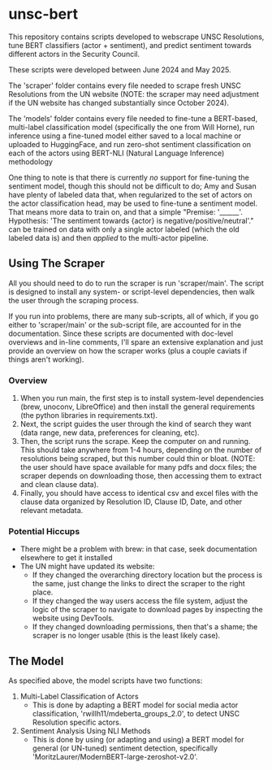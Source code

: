 # unsc-bert
This repository contains scripts developed to webscrape UNSC Resolutions, tune BERT classifiers (actor + sentiment), and predict sentiment towards different actors in the Security Council.

These scripts were developed between June 2024 and May 2025. 

The 'scraper' folder contains every file needed to scrape fresh UNSC Resolutions from the UN website (NOTE: the scraper may need adjustment if the UN website has changed substantially since October 2024).

The 'models' folder contains every file needed to fine-tune a BERT-based, multi-label classification model (specifically the one from Will Horne), run inference using a fine-tuned model either saved to a local machine or uploaded to HuggingFace, and run zero-shot sentiment classification on each of the actors using BERT-NLI (Natural Language Inference) methodology 

One thing to note is that there is currently *no* support for fine-tuning the sentiment model, though this should not be difficult to do; Amy and Susan have plenty of labeled data that, when regularized to the set of actors on the actor classification head, may be used to fine-tune a sentiment model. That means more data to train on, and that a simple "Premise: '______'. Hypothesis: 'The sentiment towards {actor} is negative/positive/neutral'." can be trained on data with only a single actor labeled (which the old labeled data is) and then *applied* to the multi-actor pipeline.

## Using The Scraper

All you should need to do to run the scraper is run 'scraper/main'. The script is designed to install any system- or script-level dependencies, then walk the user through the scraping process.

If you run into problems, there are many sub-scripts, all of which, if you go either to 'scraper/main' or the sub-script file, are accounted for in the documentation. Since these scripts are documented with doc-level overviews and in-line comments, I'll spare an extensive explanation and just provide an overview on how the scraper works (plus a couple caviats if things aren't working).

### Overview
1. When you run main, the first step is to install system-level dependencies (brew, unoconv, LibreOffice) and then install the general requirements (the python libraries in requirements.txt). 
2. Next, the script guides the user through the kind of search they want (data range, new data, preferences for cleaning, etc).
3. Then, the script runs the scrape. Keep the computer on and running. This should take anywhere from 1-4 hours, depending on the number of resolutions being scraped, but this number could thin or bloat. (NOTE: the user should have space available for many pdfs and docx files; the scraper depends on downloading those, then accessing them to extract and clean clause data).
4. Finally, you should have access to identical csv and excel files with the clause data organized by Resolution ID, Clause ID, Date, and other relevant metadata.

### Potential Hiccups
- There might be a problem with brew: in that case, seek documentation elsewhere to get it installed
- The UN might have updated its website:
    - If they changed the overarching directory location but the process is the same, just change the links to direct the scraper to the right place.
    - If they changed the way users access the file system, adjust the logic of the scraper to navigate to download pages by inspecting the website using DevTools.
    - If they changed downloading permissions, then that's a shame; the scraper is no longer usable (this is the least likely case). 

## The Model

As specified above, the model scripts have two functions:
1. Multi-Label Classification of Actors
    - This is done by adapting a BERT model for social media actor classification, 'rwillh11/mdeberta_groups_2.0', to detect UNSC Resolution specific actors.
2. Sentiment Analysis Using NLI Methods
    - This is done by using (or adapting and using) a BERT model for general (or UN-tuned) sentiment detection, specifically 'MoritzLaurer/ModernBERT-large-zeroshot-v2.0'.

